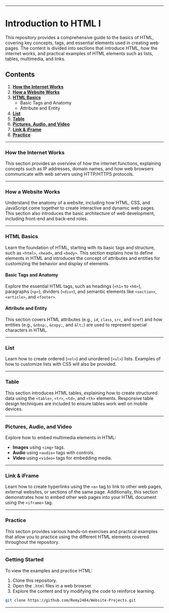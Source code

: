 
---

# Introduction to HTML I

This repository provides a comprehensive guide to the basics of HTML, covering key concepts, tags, and essential elements used in creating web pages. The content is divided into sections that introduce HTML, how the internet works, and practical examples of HTML elements such as lists, tables, multimedia, and links.

## Contents

1. **[How the Internet Works](#how-the-internet-works)**
2. **[How a Website Works](#how-a-website-works)**
3. **[HTML Basics](#html-basic)**
   - Basic Tags and Anatomy
   - Attribute and Entity
4. **[List](#list)**
5. **[Table](#table)**
6. **[Pictures, Audio, and Video](#pictures-audio-video)**
7. **[Link & iFrame](#link-iframe)**
8. **[Practice](#practice)**

---

### How the Internet Works

This section provides an overview of how the internet functions, explaining concepts such as IP addresses, domain names, and how web browsers communicate with web servers using HTTP/HTTPS protocols.

---

### How a Website Works

Understand the anatomy of a website, including how HTML, CSS, and JavaScript come together to create interactive and dynamic web pages. This section also introduces the basic architecture of web development, including front-end and back-end roles.

---

### HTML Basics

Learn the foundation of HTML, starting with its basic tags and structure, such as `<html>`, `<head>`, and `<body>`. This section explains how to define elements in HTML and introduces the concept of attributes and entities for customizing the behavior and display of elements.

#### Basic Tags and Anatomy

Explore the essential HTML tags, such as headings (`<h1>` to `<h6>`), paragraphs (`<p>`), dividers (`<div>`), and semantic elements like `<section>`, `<article>`, and `<footer>`.

#### Attribute and Entity

This section covers HTML attributes (e.g., `id`, `class`, `src`, and `href`) and how entities (e.g., `&nbsp;`, `&copy;`, and `&lt;`) are used to represent special characters in HTML.

---

### List

Learn how to create ordered (`<ol>`) and unordered (`<ul>`) lists. Examples of how to customize lists with CSS will also be provided.

---

### Table

This section introduces HTML tables, explaining how to create structured data using the `<table>`, `<tr>`, `<td>`, and `<th>` elements. Responsive table design techniques are included to ensure tables work well on mobile devices.

---

### Pictures, Audio, and Video

Explore how to embed multimedia elements in HTML:
- **Images** using `<img>` tags.
- **Audio** using `<audio>` tags with controls.
- **Video** using `<video>` tags for embedding media.

---

### Link & iFrame

Learn how to create hyperlinks using the `<a>` tag to link to other web pages, external websites, or sections of the same page. Additionally, this section demonstrates how to embed other web pages into your HTML document using the `<iframe>` tag.

---

### Practice

This section provides various hands-on exercises and practical examples that allow you to practice using the different HTML elements covered throughout the repository.

---

### Getting Started

To view the examples and practice HTML:
1. Clone this repository.
2. Open the `.html` files in a web browser.
3. Explore the content and try modifying the code to reinforce learning.

```bash
git clone https://github.com/Remy2404/Website-Projects.git
```

---
